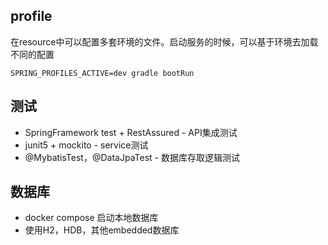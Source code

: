 ## profile

在resource中可以配置多套环境的文件。启动服务的时候，可以基于环境去加载不同的配置

```shell script
SPRING_PROFILES_ACTIVE=dev gradle bootRun
```

## 测试

* SpringFramework test + RestAssured - API集成测试
* junit5 + mockito - service测试
* @MybatisTest，@DataJpaTest - 数据库存取逻辑测试

## 数据库
* docker compose 启动本地数据库
* 使用H2，HDB，其他embedded数据库